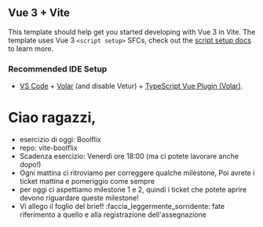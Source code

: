 ## Vue 3 + Vite

This template should help get you started developing with Vue 3 in Vite. The template uses Vue 3 `<script setup>` SFCs, check out the [script setup docs](https://v3.vuejs.org/api/sfc-script-setup.html#sfc-script-setup) to learn more.

### Recommended IDE Setup

- [VS Code](https://code.visualstudio.com/) + [Volar](https://marketplace.visualstudio.com/items?itemName=Vue.volar) (and disable Vetur) + [TypeScript Vue Plugin (Volar)](https://marketplace.visualstudio.com/items?itemName=Vue.vscode-typescript-vue-plugin).

# Ciao ragazzi,
- esercizio di oggi: Boolflix
- repo: vite-boolflix
- Scadenza esercizio: Venerdì ore 18:00 (ma ci potete lavorare anche dopo!)
- Ogni mattina ci ritroviamo per correggere qualche milestone,
Poi avrete i ticket mattina e pomeriggio come sempre
- per oggi  ci aspettiamo milestone 1 e 2, quindi i ticket che potete aprire devono riguardare queste milestone!
- Vi allego il foglio del brief! :faccia_leggermente_sorridente: fate riferimento a quello e alla registrazione dell'assegnazione